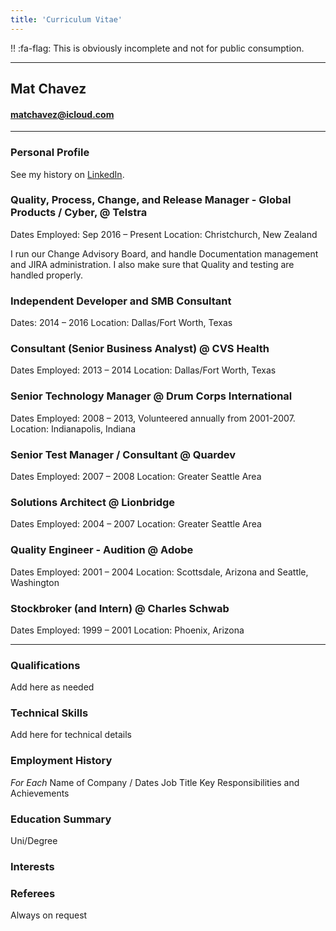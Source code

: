```yaml
---
title: 'Curriculum Vitae'
---
```


!! :fa-flag: This is obviously incomplete and not for public consumption.

---

## Mat Chavez

#### matchavez@icloud.com
---
### Personal Profile

See my history on [LinkedIn](linkedin.com/in/matchavez).

### Quality, Process, Change, and Release Manager - Global Products / Cyber, @ Telstra

Dates Employed: Sep 2016 – Present
Location: Christchurch, New Zealand

I run our Change Advisory Board, and handle Documentation management and JIRA administration. I also make sure that Quality and testing are handled properly.


### Independent Developer and SMB Consultant

Dates: 2014 – 2016
Location: Dallas/Fort Worth, Texas
  

### Consultant (Senior Business Analyst) @ CVS Health
Dates Employed: 2013 – 2014
Location: Dallas/Fort Worth, Texas

  

### Senior Technology Manager @ Drum Corps International

Dates Employed: 2008 – 2013, Volunteered annually from 2001-2007.
Location: Indianapolis, Indiana

  
### Senior Test Manager / Consultant @ Quardev

Dates Employed: 2007 – 2008
Location: Greater Seattle Area

  
### Solutions Architect @ Lionbridge

Dates Employed: 2004 – 2007
Location: Greater Seattle Area

  

### Quality Engineer - Audition @ Adobe

Dates Employed: 2001 – 2004
Location: Scottsdale, Arizona and Seattle, Washington


### Stockbroker (and Intern) @ Charles Schwab

Dates Employed: 1999 – 2001
Location: Phoenix, Arizona

---

### Qualifications

Add here as needed

### Technical Skills

Add here for technical details

### Employment History
*For Each*
Name of Company / Dates
Job Title
Key Responsibilities and Achievements

### Education Summary

Uni/Degree

### Interests

### Referees
Always on request
